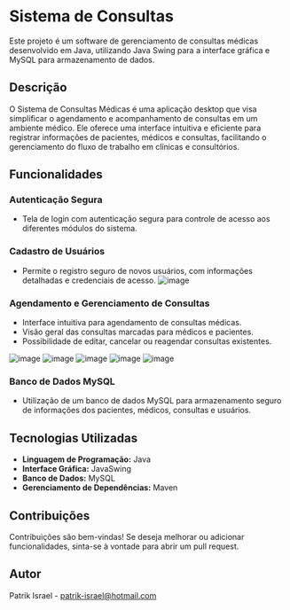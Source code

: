 # Sistema de Consultas

Este projeto é um software de gerenciamento de consultas médicas desenvolvido em Java, utilizando Java Swing para a interface gráfica e MySQL para armazenamento de dados.

## Descrição

O Sistema de Consultas Médicas é uma aplicação desktop que visa simplificar o agendamento e acompanhamento de consultas em um ambiente médico. Ele oferece uma interface intuitiva e eficiente para registrar informações de pacientes, médicos e consultas, facilitando o gerenciamento do fluxo de trabalho em clínicas e consultórios.

## Funcionalidades

### Autenticação Segura
- Tela de login com autenticação segura para controle de acesso aos diferentes módulos do sistema.

### Cadastro de Usuários
- Permite o registro seguro de novos usuários, com informações detalhadas e credenciais de acesso.
![image](https://github.com/PatrikIsrael/Sistema-de-Consultas/assets/119878626/d08a1652-3799-4f84-9f65-ab47c173b41d)

### Agendamento e Gerenciamento de Consultas
- Interface intuitiva para agendamento de consultas médicas.
- Visão geral das consultas marcadas para médicos e pacientes.
- Possibilidade de editar, cancelar ou reagendar consultas existentes.

  
![image](https://github.com/PatrikIsrael/Sistema-de-Consultas/assets/119878626/83385dcb-2e8e-4129-8ff5-2caaa4705e2c)
![image](https://github.com/PatrikIsrael/Sistema-de-Consultas/assets/119878626/9ef213f6-6851-4407-9fe0-a4a6207367bf)
![image](https://github.com/PatrikIsrael/Sistema-de-Consultas/assets/119878626/1f42eaa8-961b-4ea9-82d0-6823fd3bea18)
![image](https://github.com/PatrikIsrael/Sistema-de-Consultas/assets/119878626/006ef181-05d1-4b37-ae98-0fa428e1f77d)
![image](https://github.com/PatrikIsrael/Sistema-de-Consultas/assets/119878626/a510158f-1652-44e6-9f7d-69988934708b)


### Banco de Dados MySQL
- Utilização de um banco de dados MySQL para armazenamento seguro de informações dos pacientes, médicos, consultas e usuários.

## Tecnologias Utilizadas

- **Linguagem de Programação:** Java
- **Interface Gráfica:** JavaSwing
- **Banco de Dados:** MySQL
- **Gerenciamento de Dependências:** Maven

## Contribuições

Contribuições são bem-vindas! Se deseja melhorar ou adicionar funcionalidades, sinta-se à vontade para abrir um pull request.

## Autor

Patrik Israel - patrik-israel@hotmail.com
